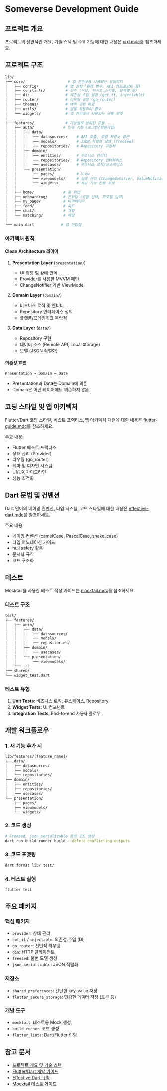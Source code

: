 # Someverse Development Guide

## 프로젝트 개요
프로젝트의 전반적인 개요, 기술 스택 및 주요 기능에 대한 내용은 [prd.mdc](.cursor/rules/prd.mdc)를 참조하세요.

## 프로젝트 구조

```bash
lib/
├── core/                   # 앱 전반에서 사용되는 유틸리티
│   ├── config/            # 앱 설정 (환경 변수, API 엔드포인트 등)
│   ├── constants/         # 상수 (색상, 텍스트 스타일, 문자열 등)
│   ├── di/                # 의존성 주입 설정 (get_it, injectable)
│   ├── router/            # 라우팅 설정 (go_router)
│   ├── themes/            # 테마 관련 파일
│   ├── utils/             # 공통 유틸리티 함수
│   └── widgets/           # 앱 전반에서 사용되는 공통 위젯
│
├── features/              # 기능별로 분리된 모듈
│   ├── auth/             # 인증 기능 (로그인/회원가입)
│   │   ├── data/
│   │   │   ├── datasources/    # API 호출, 로컬 저장소 접근
│   │   │   ├── models/         # JSON 직렬화 모델 (freezed)
│   │   │   └── repositories/   # Repository 구현체
│   │   ├── domain/
│   │   │   ├── entities/       # 비즈니스 엔티티
│   │   │   ├── repositories/   # Repository 인터페이스
│   │   │   └── usecases/       # 비즈니스 로직/유스케이스
│   │   └── presentation/
│   │       ├── pages/          # View
│   │       ├── viewmodels/     # 상태 관리 (ChangeNotifier, ValueNotifier)
│   │       └── widgets/        # 해당 기능 전용 위젯
│   │
│   ├── home/             # 홈 화면
│   ├── onboarding/       # 온보딩 (취향 선택, 프로필 입력)
│   ├── my_page/          # 마이페이지
│   ├── feed/             # 피드
│   ├── chat/             # 채팅
│   └── matching/         # 매칭
│
└── main.dart            # 앱 진입점
```

### 아키텍처 원칙

#### Clean Architecture 레이어
1. **Presentation Layer** (`presentation/`)
   - UI 위젯 및 상태 관리
   - Provider를 사용한 MVVM 패턴
   - ChangeNotifier 기반 ViewModel

2. **Domain Layer** (`domain/`)
   - 비즈니스 로직 및 엔티티
   - Repository 인터페이스 정의
   - 플랫폼/프레임워크 독립적

3. **Data Layer** (`data/`)
   - Repository 구현
   - 데이터 소스 (Remote API, Local Storage)
   - 모델 (JSON 직렬화)

#### 의존성 흐름
```
Presentation → Domain ← Data
```
- Presentation과 Data는 Domain에 의존
- Domain은 어떤 레이어에도 의존하지 않음

## 코딩 스타일 및 앱 아키텍처
Flutter/Dart 코딩 스타일, 베스트 프랙티스, 앱 아키텍처 패턴에 대한 내용은 [flutter-guide.mdc](.cursor/rules/flutter-guide.mdc)를 참조하세요.

주요 내용:
- Flutter 베스트 프랙티스
- 상태 관리 (Provider)
- 라우팅 (go_router)
- 테마 및 디자인 시스템
- UI/UX 가이드라인
- 성능 최적화

## Dart 문법 및 컨벤션
Dart 언어의 네이밍 컨벤션, 타입 시스템, 코드 스타일에 대한 내용은 [effective-dart.mdc](.cursor/rules/effective-dart.mdc)를 참조하세요.

주요 내용:
- 네이밍 컨벤션 (camelCase, PascalCase, snake_case)
- 타입 어노테이션 가이드
- null safety 활용
- 문서화 규칙
- 코드 구조화

## 테스트
Mocktail을 사용한 테스트 작성 가이드는 [mocktail.mdc](.cursor/rules/mocktail.mdc)를 참조하세요.

### 테스트 구조
```bash
test/
├── features/
│   ├── auth/
│   │   ├── data/
│   │   │   ├── datasources/
│   │   │   ├── models/
│   │   │   └── repositories/
│   │   ├── domain/
│   │   │   └── usecases/
│   │   └── presentation/
│   │       └── viewmodels/
│   └── ...
├── shared/
└── widget_test.dart
```

### 테스트 유형
1. **Unit Tests**: 비즈니스 로직, 유스케이스, Repository
2. **Widget Tests**: UI 컴포넌트
3. **Integration Tests**: End-to-end 사용자 플로우

## 개발 워크플로우

### 1. 새 기능 추가 시
```bash
lib/features/[feature_name]/
├── data/
│   ├── datasources/
│   ├── models/
│   └── repositories/
├── domain/
│   ├── entities/
│   ├── repositories/
│   └── usecases/
└── presentation/
    ├── pages/
    ├── viewmodels/
    └── widgets/
```

### 2. 코드 생성
```bash
# Freezed, json_serializable 등의 코드 생성
dart run build_runner build --delete-conflicting-outputs
```

### 3. 코드 포맷팅
```bash
dart format lib/ test/
```

### 4. 테스트 실행
```bash
flutter test
```

## 주요 패키지

### 핵심 패키지
- `provider`: 상태 관리
- `get_it` / `injectable`: 의존성 주입 (DI)
- `go_router`: 선언적 라우팅
- `dio`: HTTP 클라이언트
- `freezed`: 불변 모델 생성
- `json_serializable`: JSON 직렬화

### 저장소
- `shared_preferences`: 간단한 key-value 저장
- `flutter_secure_storage`: 민감한 데이터 저장 (토큰 등)

### 개발 도구
- `mocktail`: 테스트용 Mock 생성
- `build_runner`: 코드 생성
- `flutter_lints`: Dart/Flutter 린팅

## 참고 문서

- [프로젝트 개요 및 기술 스택](.cursor/rules/prd.mdc)
- [Flutter/Dart 개발 가이드](.cursor/rules/flutter-guide.mdc)
- [Effective Dart 규칙](.cursor/rules/effective-dart.mdc)
- [Mocktail 테스트 가이드](.cursor/rules/mocktail.mdc)

